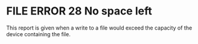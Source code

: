 




<h1 class="heading"><span class="name">FILE ERROR 28 No space left</span></h1>

This report is given when a write to a file would exceed the capacity of the device containing the file.



